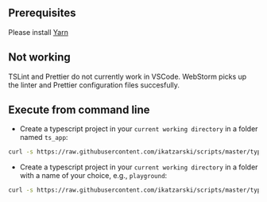 ## Prerequisites

Please install [Yarn](https://yarnpkg.com/en/)

## Not working

TSLint and Prettier do not currently work in VSCode. WebStorm picks up the linter and Prettier configuration files succesfully.

## Execute from command line

- Create a typescript project in your `current working directory` in a folder named `ts_app`:

```bash
curl -s https://raw.githubusercontent.com/ikatzarski/scripts/master/typescript/init-ts-project.sh | bash -s
```

- Create a typescript project in your `current working directory` in a folder with a name of your choice, e.g., `playground`:

```bash
curl -s https://raw.githubusercontent.com/ikatzarski/scripts/master/typescript/init-ts-project.sh | bash -s playground
```